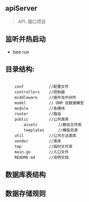 ## apiServer  
> API..接口项目
## 监听并热启动
- bee run


## 目录结构:
```
    
    conf           //配置文件
    controllers    //控制器 
    middleware     //插件及中间件
    model          // ORM 及数据模型 
    module         //各模块
    router         //路由
    public         //公共类库  
        assets         //静态文件库 
        templates      //模板目录 
    util           //公共方法类库
    vendor         //类库
    tmp            //临时文件库
    main.go        //入口文件 
    README.md      //说明文档

```

## 数据库表结构



## 数据存储规则

